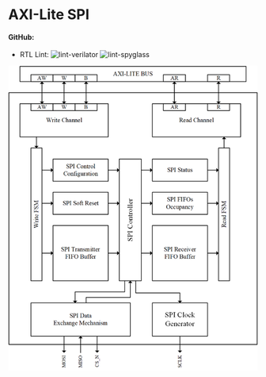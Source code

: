 # AXI-Lite SPI

#### GitHub:

- RTL Lint:
![lint-verilator](https://github.com/m4j0rt0m/axi-lite_spi-ipcore/workflows/lint-verilator/badge.svg)
![lint-spyglass](https://github.com/m4j0rt0m/axi-lite_spi-ipcore/workflows/lint-spyglass/badge.svg)

![](documentation/axi-spi.png)
